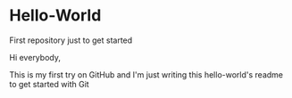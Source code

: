 # Hello-World
First repository just to get started

Hi everybody,

This is my first try on GitHub and I'm just writing this hello-world's readme to get started with Git
